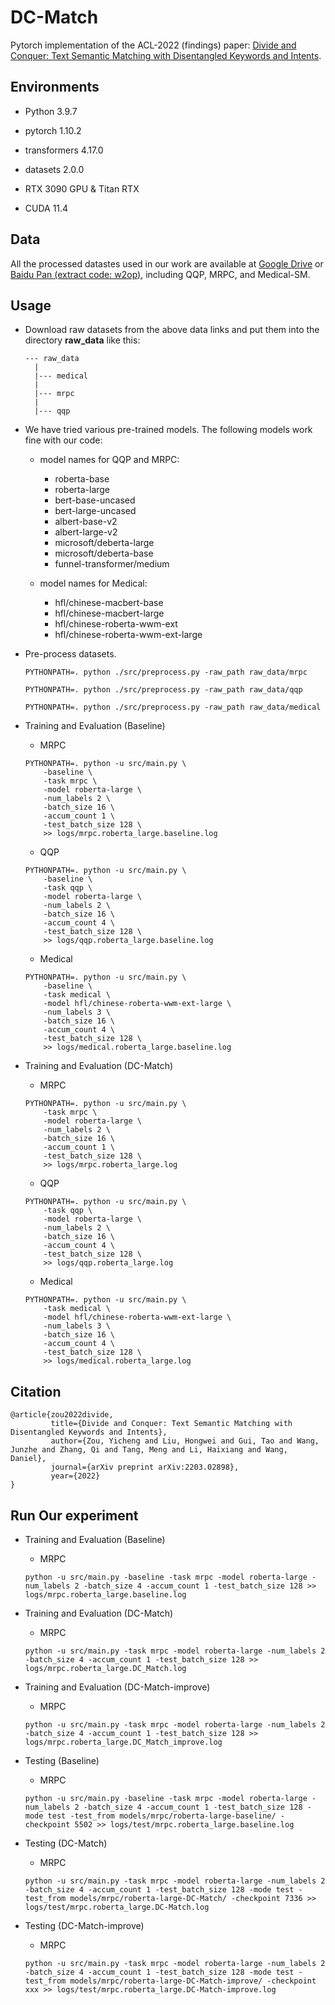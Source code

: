 # DC-Match

Pytorch implementation of the ACL-2022 (findings) paper: [Divide and Conquer: Text Semantic Matching with Disentangled Keywords and Intents](https://arxiv.org/abs/2203.02898).

## Environments

* Python 3.9.7
 
* pytorch 1.10.2

* transformers 4.17.0

* datasets 2.0.0

* RTX 3090 GPU & Titan RTX

* CUDA 11.4

## Data

All the processed datastes used in our work are available at [Google Drive](https://drive.google.com/file/d/1OugsTLxqdoxAWaC93hn8xAoiMzjdxjXg/view?usp=sharing) or [Baidu Pan  (extract code: w2op)](https://pan.baidu.com/s/1H1fpJJL9wZEMDicdBOemwg?pwd=w2op), including QQP, MRPC, and Medical-SM.

## Usage

* Download raw datasets from the above data links and put them into the directory **raw_data** like this:

	```
	--- raw_data
	  |
	  |--- medical
	  |
      |--- mrpc
      |
      |--- qqp
	```

* We have tried various pre-trained models. The following models work fine with our code:

    * model names for QQP and MRPC:
        - roberta-base
        - roberta-large
        - bert-base-uncased
        - bert-large-uncased
        - albert-base-v2
        - albert-large-v2
        - microsoft/deberta-large
        - microsoft/deberta-base
        - funnel-transformer/medium

    * model names for Medical:
        - hfl/chinese-macbert-base
        - hfl/chinese-macbert-large
        - hfl/chinese-roberta-wwm-ext
        - hfl/chinese-roberta-wwm-ext-large

* Pre-process datasets.

    ```
    PYTHONPATH=. python ./src/preprocess.py -raw_path raw_data/mrpc
    ```
    ```
    PYTHONPATH=. python ./src/preprocess.py -raw_path raw_data/qqp
    ```
    ```
    PYTHONPATH=. python ./src/preprocess.py -raw_path raw_data/medical
    ```

* Training and Evaluation (Baseline)

    * MRPC
    ```
    PYTHONPATH=. python -u src/main.py \
        -baseline \
        -task mrpc \
        -model roberta-large \
        -num_labels 2 \
        -batch_size 16 \
        -accum_count 1 \
        -test_batch_size 128 \
        >> logs/mrpc.roberta_large.baseline.log
    ```

    * QQP
    ```
    PYTHONPATH=. python -u src/main.py \
        -baseline \
        -task qqp \
        -model roberta-large \
        -num_labels 2 \
        -batch_size 16 \
        -accum_count 4 \
        -test_batch_size 128 \
        >> logs/qqp.roberta_large.baseline.log
    ```

    * Medical
    ```
    PYTHONPATH=. python -u src/main.py \
        -baseline \
        -task medical \
        -model hfl/chinese-roberta-wwm-ext-large \
        -num_labels 3 \
        -batch_size 16 \
        -accum_count 4 \
        -test_batch_size 128 \
        >> logs/medical.roberta_large.baseline.log
    ```

* Training and Evaluation (DC-Match)

    * MRPC
    ```
    PYTHONPATH=. python -u src/main.py \
        -task mrpc \
        -model roberta-large \
        -num_labels 2 \
        -batch_size 16 \
        -accum_count 1 \
        -test_batch_size 128 \
        >> logs/mrpc.roberta_large.log
    ```

    * QQP
    ```
    PYTHONPATH=. python -u src/main.py \
        -task qqp \
        -model roberta-large \
        -num_labels 2 \
        -batch_size 16 \
        -accum_count 4 \
        -test_batch_size 128 \
        >> logs/qqp.roberta_large.log
    ```

    * Medical
    ```
    PYTHONPATH=. python -u src/main.py \
        -task medical \
        -model hfl/chinese-roberta-wwm-ext-large \
        -num_labels 3 \
        -batch_size 16 \
        -accum_count 4 \
        -test_batch_size 128 \
        >> logs/medical.roberta_large.log
    ```

## Citation

    @article{zou2022divide,
             title={Divide and Conquer: Text Semantic Matching with Disentangled Keywords and Intents},
             author={Zou, Yicheng and Liu, Hongwei and Gui, Tao and Wang, Junzhe and Zhang, Qi and Tang, Meng and Li, Haixiang and Wang, Daniel},
             journal={arXiv preprint arXiv:2203.02898},
             year={2022}
    }

## Run Our experiment
* Training and Evaluation (Baseline)

    * MRPC
    ```
    python -u src/main.py -baseline -task mrpc -model roberta-large -num_labels 2 -batch_size 4 -accum_count 1 -test_batch_size 128 >> logs/mrpc.roberta_large.baseline.log
    ```

* Training and Evaluation (DC-Match)

    * MRPC
    ```
    python -u src/main.py -task mrpc -model roberta-large -num_labels 2 -batch_size 4 -accum_count 1 -test_batch_size 128 >> logs/mrpc.roberta_large.DC_Match.log
    ```

* Training and Evaluation (DC-Match-improve)

    * MRPC
    ```
    python -u src/main.py -task mrpc -model roberta-large -num_labels 2 -batch_size 4 -accum_count 1 -test_batch_size 128 >> logs/mrpc.roberta_large.DC_Match_improve.log
    ```
* Testing (Baseline)

    * MRPC
    ```
    python -u src/main.py -baseline -task mrpc -model roberta-large -num_labels 2 -batch_size 4 -accum_count 1 -test_batch_size 128 -mode test -test_from models/mrpc/roberta-large-baseline/ -checkpoint 5502 >> logs/test/mrpc.roberta_large.baseline.log
    ```

* Testing (DC-Match)

    * MRPC
    ```
    python -u src/main.py -task mrpc -model roberta-large -num_labels 2 -batch_size 4 -accum_count 1 -test_batch_size 128 -mode test -test_from models/mrpc/roberta-large-DC-Match/ -checkpoint 7336 >> logs/test/mrpc.roberta_large.DC-Match.log
    ```

* Testing (DC-Match-improve)

    * MRPC
    ```
    python -u src/main.py -task mrpc -model roberta-large -num_labels 2 -batch_size 4 -accum_count 1 -test_batch_size 128 -mode test -test_from models/mrpc/roberta-large-DC-Match-improve/ -checkpoint xxx >> logs/test/mrpc.roberta_large.DC-Match-improve.log
    ```
